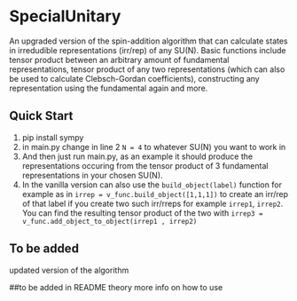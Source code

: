 # SpecialUnitary
An upgraded version of the spin-addition algorithm that can calculate states in irredudible representations (irr/rep) of any SU(N). Basic functions include tensor product between an arbitrary amount of fundamental representations, tensor product of any two representations (which can also be used to calculate Clebsch-Gordan coefficients), constructing any representation using the fundamental again and more.

## Quick Start
1. pip install sympy
2. in main.py change in line 2 ```N = 4``` to whatever SU(N) you want to work in 
3. And then just run main.py, as an example it should produce the representations occuring from the tensor product of 3 fundamental representations in your chosen SU(N).
4. In the vanilla version can also use the ```build_object(label)``` function for example as in ```irrep = v_func.build_object([1,1,1])``` to create an irr/rep of that label if you create two such irr/rreps for example ```irrep1```, ```irrep2```. You can find the resulting tensor product of the two with ```irrep3 = v_func.add_object_to_object(irrep1 , irrep2)```

## To be added
updated version of the algorithm

##to be added in README
theory
more info on how to use
